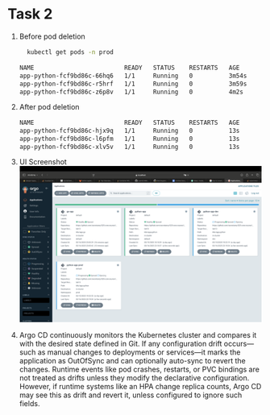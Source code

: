 # Task 2

1) Before pod deletion
   ```bash
     kubectl get pods -n prod
   ```
   ```
   NAME                         READY   STATUS    RESTARTS   AGE
   app-python-fcf9bd86c-66hq6   1/1     Running   0          3m54s
   app-python-fcf9bd86c-r5hrf   1/1     Running   0          3m59s
   app-python-fcf9bd86c-z6p8v   1/1     Running   0          4m2s
   ```
2) After pod deletion
   ```
   NAME                         READY   STATUS    RESTARTS   AGE
   app-python-fcf9bd86c-hjx9q   1/1     Running   0          13s
   app-python-fcf9bd86c-l6pfm   1/1     Running   0          13s
   app-python-fcf9bd86c-xlv5v   1/1     Running   0          13s
   ```
   
3) UI Screenshot
![UI](./static/argo.png "NF")

4) Argo CD continuously monitors the Kubernetes cluster and compares it with the desired state defined in Git. If any configuration drift occurs—such as manual changes to deployments or services—it marks the application as OutOfSync and can optionally auto-sync to revert the changes. Runtime events like pod crashes, restarts, or PVC bindings are not treated as drifts unless they modify the declarative configuration. However, if runtime systems like an HPA change replica counts, Argo CD may see this as drift and revert it, unless configured to ignore such fields.